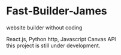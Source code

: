 # Fast-Builder-James
website builder without coding

React.js, Python http, Javascript Canvas API <br>
this project is still under development.
